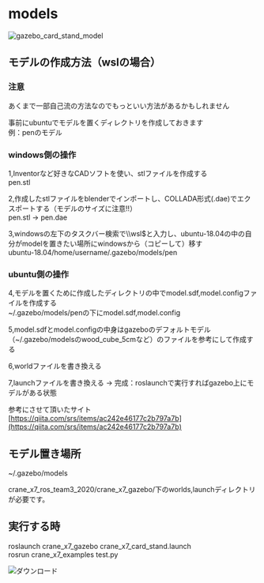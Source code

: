 # models
![gazebo_card_stand_model](https://user-images.githubusercontent.com/72371743/97830667-1510bc80-1d11-11eb-809c-ae885aaa81df.png)







## モデルの作成方法（wslの場合）  
### 注意  
あくまで一部自己流の方法なのでもっといい方法があるかもしれません  

事前にubuntuでモデルを置くディレクトリを作成しておきます  
例：penのモデル  
### windows側の操作
1,Inventorなど好きなCADソフトを使い、stlファイルを作成する  
pen.stl  
  
2,作成したstlファイルをblenderでインポートし、COLLADA形式(.dae)でエクスポートする（モデルのサイズに注意!!）  
pen.stl → pen.dae  
  
3,windowsの左下のタスクバー検索で\\\wsl$と入力し、ubuntu-18.04の中の自分がmodelを置きたい場所にwindowsから（コピーして）移す  
ubuntu-18.04/home/username/.gazebo/models/pen  

### ubuntu側の操作
4,モデルを置くために作成したディレクトリの中でmodel.sdf,model.configファイルを作成する  
~/.gazebo/models/penの下にmodel.sdf,model.config  
  
5,model.sdfとmodel.configの中身はgazeboのデフォルトモデル（~/.gazebo/modelsのwood_cube_5cmなど）のファイルを参考にして作成する  

  
6,worldファイルを書き換える  
  
7,launchファイルを書き換える → 完成：roslaunchで実行すればgazebo上にモデルがある状態　　
  
参考にさせて頂いたサイト  
[https://qiita.com/srs/items/ac242e46177c2b797a7b](https://qiita.com/srs/items/ac242e46177c2b797a7b)

## モデル置き場所  
~/.gazebo/models 

crane_x7_ros_team3_2020/crane_x7_gazebo/下のworlds,launchディレクトリが必要です。

## 実行する時  
roslaunch crane_x7_gazebo crane_x7_card_stand.launch  
rosrun crane_x7_examples test.py  
  
![ダウンロード](https://user-images.githubusercontent.com/72371743/98934361-4d8c7380-2525-11eb-9d9b-b7446e183553.gif)
